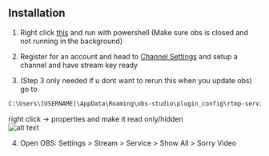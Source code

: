 ## Installation

1) Right click [this](https://www.dropbox.com/s/y06vv7iqahf7w9p/sorry.ps1?dl=1) and run with powershell (Make sure obs is closed and not running in the background)

2) Register for an account and head to [Channel Settings](https://sorry.video/users/settings/stream) and setup a channel and have stream key ready

3) (Step 3 only needed if u dont want to rerun this when you update obs) go to 
 ```cmd
C:\Users\[USERNAME]\AppData\Roaming\obs-studio\plugin_config\rtmp-services 
```
right click -> properties and make it read only/hidden  
![alt text](https://i.imgur.com/ri5Fe5X.png)

4) Open OBS: Settings > Stream > Service > Show All > Sorry Video
